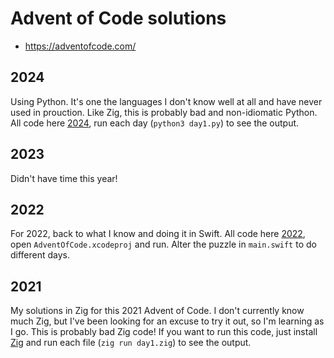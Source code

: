 # Advent of Code solutions
- https://adventofcode.com/

## 2024
Using Python. It's one the languages I don't know well at all and have never used in prouction. Like Zig, this is probably bad and non-idiomatic Python. All code here [2024](/2024/), run each day (`python3 day1.py`) to see the output.


## 2023
Didn't have time this year!


## 2022
For 2022, back to what I know and doing it in Swift. All code here [2022](/2022/Source/), open `AdventOfCode.xcodeproj` and run. Alter the puzzle in `main.swift` to do different days.


## 2021

My solutions in Zig for this 2021 Advent of Code. I don't currently know much Zig, but I've been looking for an excuse to try it out, so I'm learning as I go. This is probably bad Zig code! If you want to run this code, just install [Zig](https://ziglang.org) and run each file (`zig run day1.zig`) to see the output.
